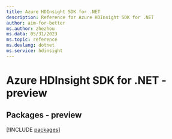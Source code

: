 ```yaml
---
title: Azure HDInsight SDK for .NET
description: Reference for Azure HDInsight SDK for .NET
author: aim-for-better
ms.author: zhezhou
ms.data: 05/31/2023
ms.topic: reference
ms.devlang: dotnet
ms.service: hdinsight
---
```

# Azure HDInsight SDK for .NET - preview
## Packages - preview
[!INCLUDE [packages](hdinsight-index.md)]